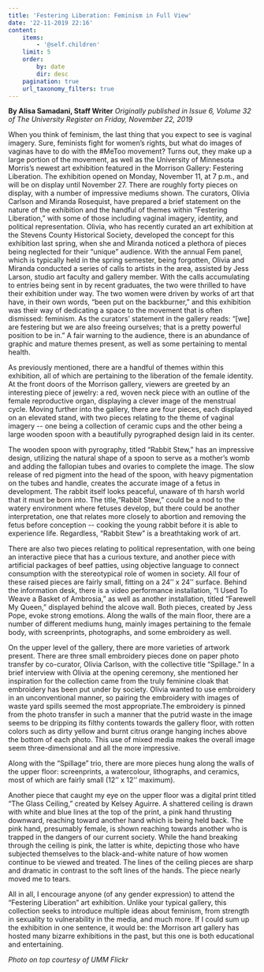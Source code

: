 ```yaml
---
title: 'Festering Liberation: Feminism in Full View'
date: '22-11-2019 22:16'
content:
    items:
        - '@self.children'
    limit: 5
    order:
        by: date
        dir: desc
    pagination: true
    url_taxonomy_filters: true
---
```


**By Alisa Samadani, Staff Writer** _Originally published in Issue 6, Volume 32 of The University Register on Friday, November 22, 2019_

When you think of feminism, the last thing that you expect to see is vaginal imagery. Sure, feminists fight for women’s rights, but what do images of vaginas have to do with the #MeToo movement? Turns out, they make up a large portion of the movement, as well as the University of Minnesota Morris’s newest art exhibition featured in the Morrison Gallery: Festering Liberation. The exhibition opened on Monday, November 11, at 7 p.m., and will be on display until November 27. There are roughly forty pieces on display, with a number of impressive mediums shown. The curators, Olivia Carlson and Miranda Rosequist, have prepared a brief statement on the nature of the exhibition and the handful of themes within “Festering Liberation,” with some of those including vaginal imagery, identity, and political representation. Olivia, who has recently curated an art exhibition at the Stevens County Historical Society, developed the concept for this exhibition last spring, when she and Miranda noticed a plethora of pieces being neglected for their “unique” audience. With the annual Fem panel, which is typically held in the spring semester, being forgotten, Olivia and Miranda conducted a series of calls to artists in the area, assisted by Jess Larson, studio art faculty and gallery member. With the calls accumulating to entries being sent in by recent graduates, the two were thrilled to have their exhibition under way. The two women were driven by works of art that have, in their own words, “been put on the backburner,” and this exhibition was their way of dedicating a space to the movement that is often dismissed: feminism. As the curators’ statement in the gallery reads: “[we] are festering but we are also freeing ourselves; that is a pretty powerful position to be in.” A fair warning to the audience, there is an abundance of graphic and mature themes present, as well as some pertaining to mental health.

As previously mentioned, there are a handful of themes within this exhibition, all of which are pertaining to the liberation of the female identity. At the front doors of the Morrison gallery, viewers are greeted by an interesting piece of jewelry: a red, woven neck piece with an outline of the female reproductive organ, displaying a clever image of the menstrual cycle. Moving further into the gallery, there are four pieces, each displayed on an elevated stand, with two pieces relating to the theme of vaginal imagery -- one being a collection of ceramic cups and the other being a large wooden spoon with a beautifully pyrographed design laid in its center.

The wooden spoon with pyrography, titled “Rabbit Stew,” has an impressive design, utilizing the natural shape of a spoon to serve as a mother’s womb and adding the fallopian tubes and ovaries to complete the image. The slow release of red pigment into the head of the spoon, with heavy pigmentation on the tubes and handle, creates the accurate image of a fetus in development. The rabbit itself looks peaceful, unaware of th harsh world that it must be born into. The title,“Rabbit Stew,” could be a nod to the watery environment where fetuses develop, but there could be another interpretation, one that relates more closely to abortion and removing the fetus before conception -- cooking the young rabbit before it is able to experience life. Regardless, “Rabbit Stew” is a breathtaking work of art.

There are also two pieces relating to political representation, with one being an interactive piece that has a curious texture, and another piece with artificial packages of beef patties, using objective language to connect consumption with the stereotypical role of women in society. All four of these raised pieces are fairly small, fitting on a 24’’ x 24’’ surface. Behind the information desk, there is a video performance installation, “I Used To Weave a Basket of Ambrosia,” as well as another installation, titled “Farewell My Queen,” displayed behind the alcove wall. Both pieces, created by Jess Pope, evoke strong emotions. Along the walls of the main floor, there are a number of different mediums hung, mainly images pertaining to the female body, with screenprints, photographs, and some embroidery as well.

On the upper level of the gallery, there are more varieties of artwork present. There are three small embroidery pieces done on paper photo transfer by co-curator, Olivia Carlson, with the collective title “Spillage.” In a brief interview with Olivia at the opening ceremony, she mentioned her inspiration for the collection came from the truly feminine cloak that embroidery has been put under by society. Olivia wanted to use embroidery in an unconventional manner, so pairing the embroidery with images of waste yard spills seemed the most appropriate.The embroidery is pinned from the photo transfer in such a manner that the putrid waste in the image seems to be dripping its filthy contents towards the gallery floor, with rotten colors such as dirty yellow and burnt citrus orange hanging inches above the bottom of each photo. This use of mixed media makes the overall image seem three-dimensional and all the more impressive.

Along with the “Spillage” trio, there are more pieces hung along the walls of the upper floor: screenprints, a watercolour, lithographs, and ceramics, most of which are fairly small (12’’ x 12’’ maximum). 

Another piece that caught my eye on the upper floor was a digital print titled “The Glass Ceiling,” created by Kelsey Aguirre. A shattered ceiling is drawn with white and blue lines at the top of the print, a pink hand thrusting downward, reaching toward another hand which is being held back. The pink hand, presumably female, is shown reaching towards another who is trapped in the dangers of our current society. While the hand breaking through the ceiling is pink, the latter is white, depicting those who have subjected themselves to the black-and-white nature of how women continue to be viewed and treated. The lines of the ceiling pieces are sharp and dramatic in contrast to the soft lines of the hands. The piece nearly moved me to tears. 

All in all, I encourage anyone (of any gender expression) to attend the “Festering Liberation” art exhibition. Unlike your typical gallery, this collection seeks to introduce multiple ideas about feminism, from strength in sexuality to vulnerability in the media, and much more. If I could sum up the exhibition in one sentence, it would be: the Morrison art gallery has hosted many bizarre exhibitions in the past, but this one is both educational and entertaining.

_Photo on top courtesy of UMM Flickr_